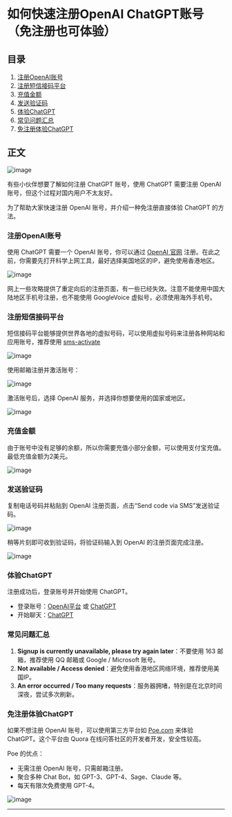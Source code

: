 # 如何快速注册OpenAI ChatGPT账号（免注册也可体验）

## 目录
1. [注册OpenAI账号](#注册openai账号)
2. [注册短信接码平台](#注册短信接码平台)
3. [充值金额](#充值金额)
4. [发送验证码](#发送验证码)
5. [体验ChatGPT](#体验-chatgpt)
6. [常见问题汇总](#常见问题汇总)
7. [免注册体验ChatGPT](#免注册体验-chatgpt)

## 正文

![image](https://github.com/robr44813/ZHUCE/assets/169991408/47351ed6-9347-465b-a3f0-218f510c21e3)




有些小伙伴想要了解如何注册 ChatGPT 账号，使用 ChatGPT 需要注册 OpenAI 账号，但这个过程对国内用户不太友好。

为了帮助大家快速注册 OpenAI 账号，并介绍一种免注册直接体验 ChatGPT 的方法。

### 注册OpenAI账号

使用 ChatGPT 需要一个 OpenAI 账号，你可以通过 [OpenAI 官网](https://platform.openai.com/) 注册。在此之前，你需要先打开科学上网工具，最好选择美国地区的IP，避免使用香港地区。

![image](https://github.com/robr44813/ZHUCE/assets/169991408/13f29864-e208-4004-9779-9443350c1119)


网上一些攻略提供了重定向后的注册页面，有一些已经失效。注意不能使用中国大陆地区手机号注册，也不能使用 GoogleVoice 虚拟号，必须使用海外手机号。

### 注册短信接码平台
短信接码平台能够提供世界各地的虚拟号码，可以使用虚拟号码来注册各种网站和应用账号，推荐使用 [sms-activate](https://sms-activate.org/?ref=10195922)

![image](https://github.com/robr44813/ZHUCE/assets/169991408/7fafed69-0511-4949-9720-f3c7b41556e0)


使用邮箱注册并激活账号：

![image](https://github.com/robr44813/ZHUCE/assets/169991408/3d8e86da-27c0-469d-9214-69f82ae5881d)


激活账号后，选择 OpenAI 服务，并选择你想要使用的国家或地区。

![image](https://github.com/robr44813/ZHUCE/assets/169991408/d75d047a-8fe1-4213-ab7a-0b0f62921642)


### 充值金额
由于账号中没有足够的余额，所以你需要充值小部分金额，可以使用支付宝充值。最低充值金额为2美元。

![image](https://github.com/robr44813/ZHUCE/assets/169991408/beabf774-3730-4028-a485-4d3ad3dd1fe9)


### 发送验证码
复制电话号码并粘贴到 OpenAI 注册页面，点击“Send code via SMS”发送验证码。

![image](https://github.com/robr44813/ZHUCE/assets/169991408/1a74f8d1-c142-43fb-b49c-e1e71e4af8fb)


稍等片刻即可收到验证码，将验证码输入到 OpenAI 的注册页面完成注册。

![image](https://github.com/robr44813/ZHUCE/assets/169991408/55f071b9-37d7-4766-8a36-342be7dfa384)


### 体验ChatGPT
注册成功后，登录账号并开始使用 ChatGPT。

- 登录账号：[OpenAI平台](https://platform.openai.com) 或 [ChatGPT](https://chat.openai.com/auth/login)
- 开始聊天：[ChatGPT](https://chat.openai.com/chat)

### 常见问题汇总
1. **Signup is currently unavailable, please try again later**：不要使用 163 邮箱，推荐使用 QQ 邮箱或 Google / Microsoft 账号。
2. **Not available / Access denied**：避免使用香港地区网络环境，推荐使用美国IP。
3. **An error occurred / Too many requests**：服务器拥堵，特别是在北京时间深夜，尝试多次刷新。

### 免注册体验ChatGPT
如果不想注册 OpenAI 账号，可以使用第三方平台如 [Poe.com](https://poe.com) 来体验 ChatGPT。这个平台由 Quora 在线问答社区的开发者开发，安全性较高。

Poe 的优点：
- 无需注册 OpenAI 账号，只需邮箱注册。
- 聚合多种 Chat Bot，如 GPT-3、GPT-4、Sage、Claude 等。
- 每天有限次免费使用 GPT-4。

![image](https://github.com/robr44813/ZHUCE/assets/169991408/7e4f00db-dd30-41de-aef8-8738ef08aea1)


---



